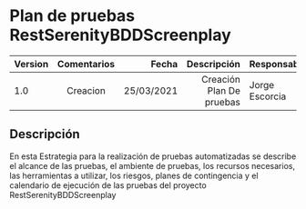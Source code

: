 # Plan de pruebas RestSerenityBDDScreenplay

| Version  | Comentarios |Fecha|Descripción|Responsable|
|----------|:-------------:|------:|-------:|---------|
| 1.0  | Creacion  |25/03/2021|Creación Plan De pruebas|Jorge Escorcia|

## Descripción
En esta Estrategia para la realización de pruebas automatizadas se describe el alcance de las pruebas, el ambiente de pruebas, los recursos necesarios, las herramientas a utilizar, los riesgos, planes de contingencia y el calendario de ejecución de las pruebas del proyecto RestSerenityBDDScreenplay


				
